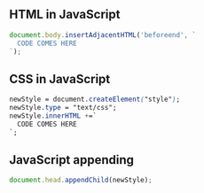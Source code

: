 ## HTML in JavaScript

```js
document.body.insertAdjacentHTML('beforeend', `
  CODE COMES HERE
`);
```

## CSS in JavaScript

```css
newStyle = document.createElement("style");
newStyle.type = "text/css";
newStyle.innerHTML +=`
  CODE COMES HERE
`;
```

## JavaScript appending

```js
document.head.appendChild(newStyle);
```
